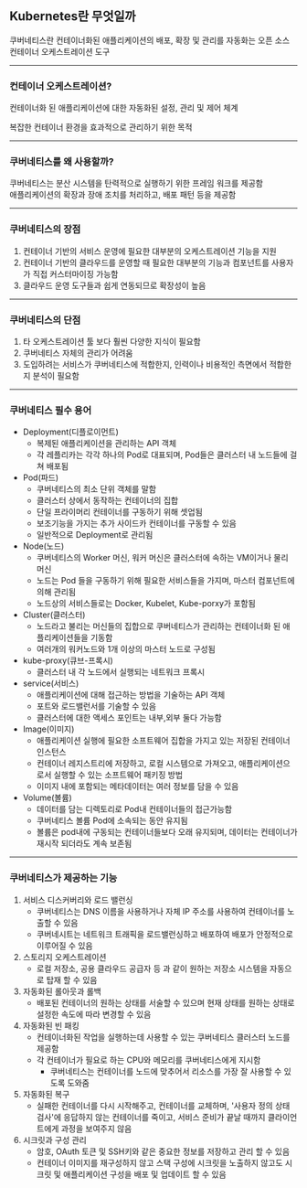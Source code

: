 ## Kubernetes란 무엇일까
쿠버네티스란 컨테이너화된 애플리케이션의 배포, 확장 및 관리를 자동화는 오픈 소스 컨테이너 오케스트레이션 도구  
  
---
### 컨테이너 오케스트레이션?
컨테이너화 된 애플리케이션에 대한 자동화된 설정, 관리 및 제어 체계  
  
복잡한 컨테이너 환경을 효과적으로 관리하기 위한 목적

---
### 쿠버네티스를 왜 사용할까?
쿠버네티스는 분산 시스템을 탄력적으로 실행하기 위한 프레임 워크를 제공함  
애플리케이션의 확장과 장애 조치를 처리하고, 배포 패턴 등을 제공함

---
### 쿠버네티스의 장점
1. 컨테이너 기반의 서비스 운영에 필요한 대부분의 오케스트레이션 기능을 지원
2. 컨테이너 기반의 클라우드를 운영할 때 필요한 대부분의 기능과 컴포넌트를 사용자가 직접 커스터마이징 가능함
3. 클라우드 운영 도구들과 쉽게 연동되므로 확장성이 높음

---
### 쿠버네티스의 단점
1. 타 오케스트레이션 툴 보다 훨씬 다양한 지식이 필요함
2. 쿠버네티스 자체의 관리가 어려움
3. 도입하려는 서비스가 쿠버네티스에 적합한지, 인력이나 비용적인 측면에서 적합한지 분석이 필요함

---
### 쿠버네티스 필수 용어
* Deployment(디플로이먼트)
    * 복제된 애플리케이션을 관리하는 API 객체
    * 각 레플리카는 각각 하나의 Pod로 대표되며, Pod들은 클러스터 내 노드들에 걸쳐 배포됨
* Pod(파드)
    * 쿠버네티스의 최소 단위 객체를 말함
    * 클러스터 상에서 동작하는 컨테이너의 집합
    * 단일 프라이머리 컨테이너를 구동하기 위해 셋업됨
    * 보조기능을 가지는 추가 사이드카 컨테이너를 구동할 수 있음
    * 일반적으로 Deployment로 관리됨
* Node(노드)
    * 쿠버네티스의 Worker 머신, 워커 머신은 클러스터에 속하는 VM이거나 물리 머신
    * 노드는 Pod 들을 구동하기 위해 필요한 서비스들을 가지며, 마스터 컴포넌트에 의해 관리됨
    * 노드상의 서비스들로는 Docker, Kubelet, Kube-porxy가 포함됨
* Cluster(클러스터)
    * 노드라고 불리는 머신들의 집합으로 쿠버네티스가 관리하는 컨테이너화 된 애플리케이션들을 기동함
    * 여러개의 워커노드와 1개 이상의 마스터 노드로 구성됨
* kube-proxy(큐브-프록시)
    * 클러스터 내 각 노드에서 실행되는 네트워크 프록시
* service(서비스)
    * 애플리케이션에 대해 접근하는 방법을 기술하는 API 객체
    * 포트와 로드밸런서를 기술할 수 있음
    * 클러스터에 대한 액세스 포인트는 내부,외부 둘다 가능함
* Image(이미지)
    * 애플리케이션 실행에 필요한 소프트웨어 집합을 가지고 있는 저장된 컨테이너 인스턴스
    * 컨테이너 레지스트리에 저장하고, 로컬 시스템으로 가져오고, 애플리케이션으로서 실행할 수 있는 소프트웨어 패키징 방법
    * 이미지 내에 포함되는 메타데이터는 여러 정보를 담을 수 있음
* Volume(볼륨)
    * 데이터를 담는 디렉토리로 Pod내 컨테이너들의 접근가능함
    * 쿠버네티스 볼륨 Pod에 소속되는 동안 유지됨
    * 볼륨은 pod내에 구동되는 컨테이너들보다 오래 유지되며, 데이터는 컨테이너가 재시작 되더라도 계속 보존됨

---
### 쿠버네티스가 제공하는 기능
1. 서비스 디스커버리와 로드 밸런싱
    * 쿠버네티스는 DNS 이름을 사용하거나 자체 IP 주소를 사용하여 컨테이너를 노출할 수 있음
    * 쿠버네시트는 네트워크 트래픽을 로드밸런싱하고 배포하여 배포가 안정적으로 이루어질 수 있음
2. 스토리지 오케스트레이션
    * 로컬 저장소, 공용 클라우드 공급자 등 과 같이 원하는 저장소 시스템을 자동으로 탑재 할 수 있음
3. 자동화된 롤아웃과 롤백
    * 배포된 컨테이너의 원하는 상태를 서술할 수 있으며 현재 상태를 원하는 상태로 설정한 속도에 따라 변경할 수 있음
4. 자동화된 빈 패킹
    * 컨테이너화된 작업을 실행하는데 사용할 수 있는 쿠버네티스 클러스터 노드를 제공함
    * 각 컨테이너가 필요로 하는 CPU와 메모리를 쿠버네티스에게 지시함
        * 쿠버네티스는 컨테이너를 노드에 맞추어서 리소스를 가장 잘 사용할 수 있도록 도와줌
5. 자동화된 복구
    * 실패한 컨테이너를 다시 시작해주고, 컨테이너를 교체하며, '사용자 정의 상태 검사'에 응답하지 않는 컨테이너를 죽이고, 서비스 준비가 끝날 때까지 클라이언트에게 과정을 보여주지 않음
6. 시크릿과 구성 관리
    * 암호, OAuth 토큰 및 SSH키와 같은 중요한 정보를 저장하고 관리 할 수 있음
    * 컨테이너 이미지를 재구성하지 않고 스택 구성에 시크릿을 노출하지 않고도 시크릿 및 애플리케이션 구성을 배포 및 업데이트 할 수 있음